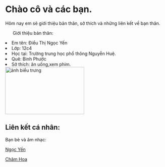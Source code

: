 <html>
  <head>
    <meta charset="utf-8">
    <title>Điểu Thị Ngọc Yến 12c4</title>
  </head>
  <body>

<h1>Chào cô và các bạn.</h1>
<p>Hôm nay em sẽ giới thiệu bản thân, sở thích và những liên kết về bạn thân.</p>
<ul>Giới thiệu bản thân:</ul>
<li>Em tên: Điểu Thị Ngọc Yến</li>
<li>Lớp: 12c4</li>
<li>Học tại: Trường trung học phổ thông Nguyễn Huệ.</li>
<li>Quê: Bình Phước</li>
<li>Sở thích: ăn uống,xem phim.</li>
<img src="https://d1hjkbq40fs2x4.cloudfront.net/2017-08-21/files/landscape-photography_1645.jpg" alt="ảnh biểu trưng" width="250" height="150">
<h2>Liên kết cá nhân:</h2>
<p>Bạn bè và âm nhạc:</p>
<a href="https://www.facebook.com/ngoc.yen.777743?mibextid=kFxxJD">Ngọc Yến</a>
<p></p>
<a href="https://zingmp3.vn/bai-hat/want-u-Slowed-reverb-Jersey-Clubs-Jersey-Lovers-Jersey-Club/Z7UFZ6UZ.html" title="âm nhạc yêu thích">Chăm Hoa</a>

</body>
</html>
